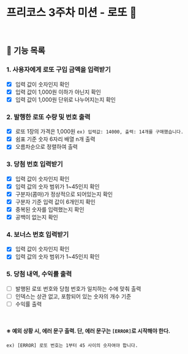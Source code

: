 # 프리코스 3주차 미션 - 로또 💸

<br/>

## 📃 기능 목록

### 1. 사용자에게 로또 구입 금액을 입력받기  

   * [x] 입력 값이 숫자인지 확인  
   * [x] 입력 값이 1,000원 이하가 아닌지 확인  
   * [x] 입력 값이 1,000원 단위로 나누어지는지 확인  

### 2. 발행한 로또 수량 및 번호 출력  

   * [x] 로또 1장의 가격은 1,000원 `ex) 입력값: 14000, 출력: 14개를 구매했습니다.`  
   * [x] 쉼표 기준 숫자 6자리 배열 n개 출력  
   * [x] 오름차순으로 정렬하여 출력  

### 3. 당첨 번호 입력받기  
  
   * [x] 입력 값이 숫자인지 확인  
   * [x] 입력 값의 숫자 범위가 1~45인지 확인  
   * [x] 구분자(콤마)가 정상적으로 되어있는지 확인  
   * [x] 구분자 기준 입력 값이 6개인지 확인  
   * [x] 중복된 숫자를 입력했는지 확인  
   * [x] 공백이 없는지 확인

### 4. 보너스 번호 입력받기  

   * [x] 입력 값이 숫자인지 확인  
   * [x] 입력 값의 숫자 범위가 1~45인지 확인  

### 5. 당첨 내역, 수익률 출력  

   * [ ] 발행된 로또 번호와 당첨 번호가 일치하는 수에 맞춰 출력  
   * [ ] 인덱스는 상관 없고, 포함되어 있는 숫자의 개수 기준  
   * [ ] 수익률 출력

<br/>

#### ※ 예외 상황 시, 에러 문구 출력. 단, 에러 문구는 `[ERROR]`로 시작해야 한다.
`ex) [ERROR] 로또 번호는 1부터 45 사이의 숫자여야 합니다.`  
<br/>
